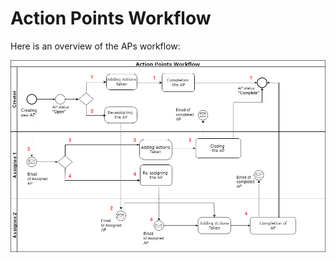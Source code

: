 # Action Points Workflow

Here is an overview of the APs workflow:

![](../.gitbook/assets/action-point-workflow.png)

